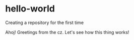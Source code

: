 # hello-world
Creating a repository for the first time

Ahoj!
Greetings from the cz. Let's see how this thing works!
